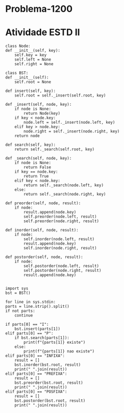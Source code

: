 # Problema-1200
# Atividade ESTD II




    class Node:
    def __init__(self, key):
        self.key = key
        self.left = None
        self.right = None

    class BST:
    def __init__(self):
        self.root = None

    def insert(self, key):
        self.root = self._insert(self.root, key)

    def _insert(self, node, key):
        if node is None:
            return Node(key)
        if key < node.key:
            node.left = self._insert(node.left, key)
        elif key > node.key:
            node.right = self._insert(node.right, key)
        return node

    def search(self, key):
        return self._search(self.root, key)

    def _search(self, node, key):
        if node is None:
            return False
        if key == node.key:
            return True
        elif key < node.key:
            return self._search(node.left, key)
        else:
            return self._search(node.right, key)

    def preorder(self, node, result):
        if node:
            result.append(node.key)
            self.preorder(node.left, result)
            self.preorder(node.right, result)

    def inorder(self, node, result):
        if node:
            self.inorder(node.left, result)
            result.append(node.key)
            self.inorder(node.right, result)

    def postorder(self, node, result):
        if node:
            self.postorder(node.left, result)
            self.postorder(node.right, result)
            result.append(node.key)


    import sys
    bst = BST()

    for line in sys.stdin:
    parts = line.strip().split()
    if not parts:
        continue

    if parts[0] == "I":
        bst.insert(parts[1])
    elif parts[0] == "P":
        if bst.search(parts[1]):
            print(f"{parts[1]} existe")
        else:
            print(f"{parts[1]} nao existe")
    elif parts[0] == "INFIXA":
        result = []
        bst.inorder(bst.root, result)
        print(" ".join(result))
    elif parts[0] == "PREFIXA":
        result = []
        bst.preorder(bst.root, result)
        print(" ".join(result))
    elif parts[0] == "POSFIXA":
        result = []
        bst.postorder(bst.root, result)
        print(" ".join(result))
